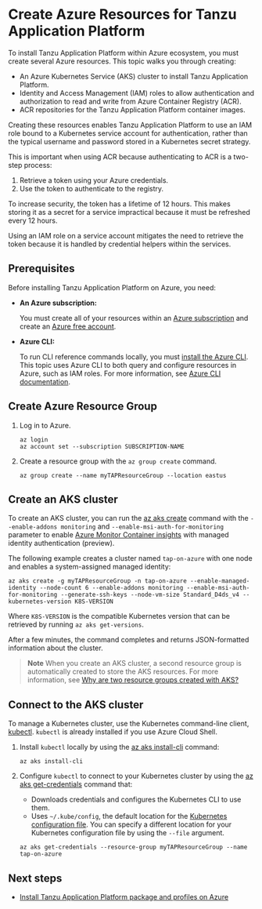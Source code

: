 # Create Azure Resources for Tanzu Application Platform

To install Tanzu Application Platform within Azure ecosystem, you must create several Azure resources. 
This topic walks you through creating:

- An Azure Kubernetes Service (AKS) cluster to install Tanzu Application Platform.
- Identity and Access Management (IAM) roles to allow authentication and
  authorization to read and write from Azure Container Registry (ACR).
- ACR repositories for the Tanzu Application Platform container images.

Creating these resources enables Tanzu Application Platform to use an IAM role 
bound to a Kubernetes service account for authentication, rather than the typical 
username and password stored in a Kubernetes secret strategy. 

This is important when using ACR because authenticating to ACR is a two-step process:

1. Retrieve a token using your Azure credentials.
1. Use the token to authenticate to the registry.

To increase security, the token has a lifetime of 12 hours. This makes storing 
it as a secret for a service impractical because it must be refreshed every 12 hours.

Using an IAM role on a service account mitigates the need to retrieve the token 
because it is handled by credential helpers within the services.

## <a id='prereqs'></a>Prerequisites

Before installing Tanzu Application Platform on Azure, you need:

- **An Azure subscription:**

    You must create all of your resources within
    an [Azure subscription](https://learn.microsoft.com/en-us/azure/guides/developer/azure-developer-guide#understanding-accounts-subscriptions-and-billing) and create an [Azure free account](https://azure.microsoft.com/en-us/free/?ref=microsoft.com&utm_source=microsoft.com&utm_medium=docs&utm_campaign=visualstudio).
  
- **Azure CLI:**

    To run CLI reference commands locally, you must [install the Azure CLI](https://learn.microsoft.com/en-us/cli/azure/install-azure-cli).
    This topic uses Azure CLI to both query and configure resources in Azure, such as IAM roles.
    For more information, see [Azure CLI documentation](https://learn.microsoft.com/en-us/cli/azure/authenticate-azure-cli).


## <a id='azure-resource-group'></a>Create Azure Resource Group

1. Log in to Azure.

    ```console
    az login
    az account set --subscription SUBSCRIPTION-NAME
    ```

1. Create a resource group with the `az group create` command.

    ```console
    az group create --name myTAPResourceGroup --location eastus
    ```

## <a id='create-aks-cluster'></a>Create an AKS cluster

To create an AKS cluster, you can run the [az aks create](https://learn.microsoft.com/en-us/cli/azure/aks?view=azure-cli-latest#az-aks-create) 
command with the `--enable-addons monitoring` and `--enable-msi-auth-for-monitoring` 
parameter to enable [Azure Monitor Container insights](https://learn.microsoft.com/en-us/azure/azure-monitor/containers/container-insights-overview) 
with managed identity authentication (preview). 

The following example creates a cluster named `tap-on-azure` with one node and 
enables a system-assigned managed identity:

```console
az aks create -g myTAPResourceGroup -n tap-on-azure --enable-managed-identity --node-count 6 --enable-addons monitoring --enable-msi-auth-for-monitoring --generate-ssh-keys --node-vm-size Standard_D4ds_v4 --kubernetes-version K8S-VERSION
```

Where `K8S-VERSION` is the compatible Kubernetes version that can be retrieved by running `az aks get-versions`.

After a few minutes, the command completes and returns JSON-formatted information about the cluster.

> **Note** When you create an AKS cluster, a second resource group is automatically 
created to store the AKS resources. 
For more information, see [Why are two resource groups created with AKS?](https://learn.microsoft.com/en-us/azure/aks/faq#why-are-two-resource-groups-created-with-aks)

## <a id='connect-aks-cluster'></a>Connect to the AKS cluster

To manage a Kubernetes cluster, use the Kubernetes command-line client, 
[kubectl](https://kubernetes.io/docs/reference/kubectl/). 
`kubectl` is already installed if you use Azure Cloud Shell.

1. Install `kubectl` locally by using the 
  [az aks install-cli](https://learn.microsoft.com/en-us/cli/azure/aks#az-aks-install-cli) command:

    ```console
    az aks install-cli
    ```

1. Configure `kubectl` to connect to your Kubernetes cluster by using the 
  [az aks get-credentials](https://learn.microsoft.com/en-us/cli/azure/aks#az-aks-get-credentials) command that:

    - Downloads credentials and configures the Kubernetes CLI to use them.
    - Uses `~/.kube/config`, the default location for the [Kubernetes configuration file](https://kubernetes.io/docs/concepts/configuration/organize-cluster-access-kubeconfig/). 
    You can specify a different location for your Kubernetes configuration file by using the `--file` argument.

    ```console
    az aks get-credentials --resource-group myTAPResourceGroup --name tap-on-azure
    ```

## <a id='next-steps'></a>Next steps

- [Install Tanzu Application Platform package and profiles on Azure](profile.hbs.md)

